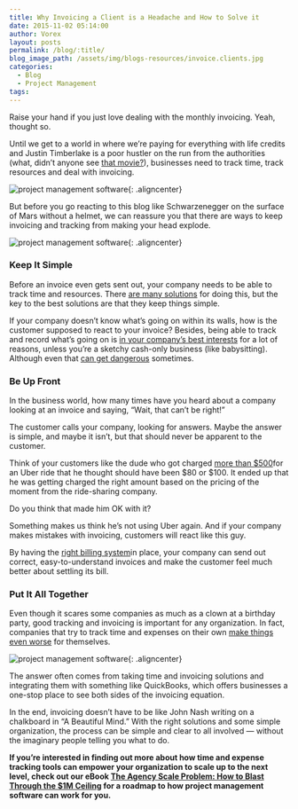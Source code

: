 ```yaml
---
title: Why Invoicing a Client is a Headache and How to Solve it
date: 2015-11-02 05:14:00
author: Vorex
layout: posts
permalink: /blog/:title/
blog_image_path: /assets/img/blogs-resources/invoice.clients.jpg
categories:
  - Blog
  - Project Management
tags:  
---
```



Raise your hand if you just love dealing with the monthly invoicing. Yeah, thought so.

Until we get to a world in where we’re paying for everything with life credits and Justin Timberlake is a poor hustler on the run from the authorities (what, didn’t anyone see [that movie?](http://www.imdb.com/title/tt1637688/)), businesses need to track time, track resources and deal with invoicing.

![project management software](https://media.giphy.com/media/KSbUl3jEcw57W/giphy.gif){: .aligncenter}

But before you go reacting to this blog like Schwarzenegger on the surface of Mars without a helmet, we can reassure you that there are ways to keep invoicing and tracking from making your head explode.

![project management software](https://media3.giphy.com/media/r8Gyx1bXOyxiM/200.gif){: .aligncenter}

### Keep It Simple

Before an invoice even gets sent out, your company needs to be able to track time and resources. There [are many solutions](http://www.vorex.com/product/time-expense-tracking/) for doing this, but the key to the best solutions are that they keep things simple.

If your company doesn’t know what’s going on within its walls, how is the customer supposed to react to your invoice? Besides, being able to track and record what’s going on is [in your company’s best interests](https://www.irs.gov/Businesses/Small-Businesses-&#038;-Self-Employed/What-kind-of-records-should-I-keep) for a lot of reasons, unless you’re a sketchy cash-only business (like babysitting). Although even that [can get dangerous](https://youtu.be/Sj_WCLmAx7o) sometimes.

### Be Up Front

In the business world, how many times have you heard about a company looking at an invoice and saying, “Wait, that can’t be right!”

The customer calls your company, looking for answers. Maybe the answer is simple, and maybe it isn’t, but that should never be apparent to the customer.

Think of your customers like the dude who got charged [more than $500](http://kdvr.com/2014/11/01/how-to-avoid-getting-burned-by-uber/)for an Uber ride that he thought should have been $80 or $100. It ended up that he was getting charged the right amount based on the pricing of the moment from the ride-sharing company.

Do you think that made him OK with it?

Something makes us think he’s not using Uber again. And if your company makes mistakes with invoicing, customers will react like this guy.

By having the [right billing system](http://www.vorex.com/product/billing-invoicing-tracking/)in place, your company can send out correct, easy-to-understand invoices and make the customer feel much better about settling its bill.

### Put It All Together

Even though it scares some companies as much as a clown at a birthday party, good tracking and invoicing is important for any organization. In fact, companies that try to track time and expenses on their own [make things even worse](http://www.vorex.com/step-away-from-the-spreadsheets-how-diy-business-tracking-is-a-business-fail/) for themselves.

![project management software](https://media.giphy.com/media/NCl2SUziL42ru/giphy.gif){: .aligncenter}

The answer often comes from taking time and invoicing solutions and integrating them with something like QuickBooks, which offers businesses a one-stop place to see both sides of the invoicing equation.

In the end, invoicing doesn’t have to be like John Nash writing on a chalkboard in “A Beautiful Mind.” With the right solutions and some simple organization, the process can be simple and clear to all involved — without the imaginary people telling you what to do.

**If you’re interested in finding out more about how time and expense tracking tools can empower your organization to scale up to the next level, check out our eBook [The Agency Scale Problem: How to Blast Through the $1M Ceiling](http://vorex.hs-sites.com/agency-scale-ebook?__hstc=100746398.0d9a36e8b26eeb83aaab70a992f9d211.1437581808827.1446071678022.1446239057577.55&#038;__hssc=100746398.5.1446239057577&#038;__hsfp=2924874183) for a roadmap to how project management software can work for you.**
